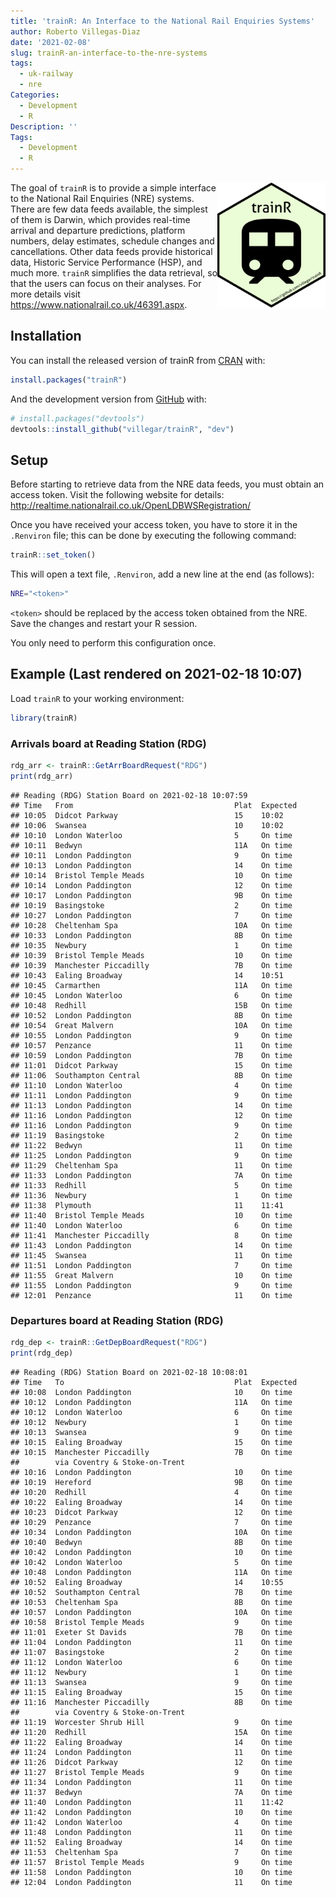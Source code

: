 ```yaml
---
title: 'trainR: An Interface to the National Rail Enquiries Systems'
author: Roberto Villegas-Diaz
date: '2021-02-08'
slug: trainR-an-interface-to-the-nre-systems
tags:
  - uk-railway
  - nre
Categories:
  - Development
  - R
Description: ''
Tags:
  - Development
  - R
---
```


<img src="https://raw.githubusercontent.com/villegar/trainR/main/inst/images/logo.png" alt="logo" align="right" height=200px/>

The goal of `trainR` is to provide a simple interface to the 
National Rail Enquiries (NRE) systems. There are few data feeds 
available, the simplest of them is Darwin, which provides real-time 
arrival and departure predictions, platform numbers, delay estimates, 
schedule changes and cancellations. Other data feeds provide historical 
data, Historic Service Performance (HSP), and much more. `trainR` 
simplifies the data retrieval, so that the users can focus on their 
analyses. For more details visit 
https://www.nationalrail.co.uk/46391.aspx.

## Installation

You can install the released version of trainR from [CRAN](https://CRAN.R-project.org) with:

``` r
install.packages("trainR")
```

And the development version from [GitHub](https://github.com/) with:

``` r
# install.packages("devtools")
devtools::install_github("villegar/trainR", "dev")
```

## Setup
Before starting to retrieve data from the NRE data feeds, you must obtain an access token. 
Visit the following website for details: http://realtime.nationalrail.co.uk/OpenLDBWSRegistration/

Once you have received your access token, you have to store it in the `.Renviron` file; this can be 
done by executing the following command:


```r
trainR::set_token()
```

This will open a text file, `.Renviron`, add a new line at the end (as follows):

```bash
NRE="<token>"
```

`<token>` should be replaced by the access token obtained from the NRE. Save the changes and restart 
your R session.

You only need to perform this configuration once.

## Example (Last rendered on 2021-02-18 10:07)

Load `trainR` to your working environment:

```r
library(trainR)
```

### Arrivals board at Reading Station (RDG)


```r
rdg_arr <- trainR::GetArrBoardRequest("RDG")
print(rdg_arr)
```

```
## Reading (RDG) Station Board on 2021-02-18 10:07:59
## Time   From                                    Plat  Expected
## 10:05  Didcot Parkway                          15    10:02
## 10:06  Swansea                                 10    10:02
## 10:10  London Waterloo                         5     On time
## 10:11  Bedwyn                                  11A   On time
## 10:11  London Paddington                       9     On time
## 10:13  London Paddington                       14    On time
## 10:14  Bristol Temple Meads                    10    On time
## 10:14  London Paddington                       12    On time
## 10:17  London Paddington                       9B    On time
## 10:19  Basingstoke                             2     On time
## 10:27  London Paddington                       7     On time
## 10:28  Cheltenham Spa                          10A   On time
## 10:33  London Paddington                       8B    On time
## 10:35  Newbury                                 1     On time
## 10:39  Bristol Temple Meads                    10    On time
## 10:39  Manchester Piccadilly                   7B    On time
## 10:43  Ealing Broadway                         14    10:51
## 10:45  Carmarthen                              11A   On time
## 10:45  London Waterloo                         6     On time
## 10:48  Redhill                                 15B   On time
## 10:52  London Paddington                       8B    On time
## 10:54  Great Malvern                           10A   On time
## 10:55  London Paddington                       9     On time
## 10:57  Penzance                                11    On time
## 10:59  London Paddington                       7B    On time
## 11:01  Didcot Parkway                          15    On time
## 11:06  Southampton Central                     8B    On time
## 11:10  London Waterloo                         4     On time
## 11:11  London Paddington                       9     On time
## 11:13  London Paddington                       14    On time
## 11:16  London Paddington                       12    On time
## 11:16  London Paddington                       9     On time
## 11:19  Basingstoke                             2     On time
## 11:22  Bedwyn                                  11    On time
## 11:25  London Paddington                       9     On time
## 11:29  Cheltenham Spa                          11    On time
## 11:33  London Paddington                       7A    On time
## 11:33  Redhill                                 5     On time
## 11:36  Newbury                                 1     On time
## 11:38  Plymouth                                11    11:41
## 11:40  Bristol Temple Meads                    10    On time
## 11:40  London Waterloo                         6     On time
## 11:41  Manchester Piccadilly                   8     On time
## 11:43  London Paddington                       14    On time
## 11:45  Swansea                                 11    On time
## 11:51  London Paddington                       7     On time
## 11:55  Great Malvern                           10    On time
## 11:55  London Paddington                       9     On time
## 12:01  Penzance                                11    On time
```

### Departures board at Reading Station (RDG)


```r
rdg_dep <- trainR::GetDepBoardRequest("RDG")
print(rdg_dep)
```

```
## Reading (RDG) Station Board on 2021-02-18 10:08:01
## Time   To                                      Plat  Expected
## 10:08  London Paddington                       10    On time
## 10:12  London Paddington                       11A   On time
## 10:12  London Waterloo                         6     On time
## 10:12  Newbury                                 1     On time
## 10:13  Swansea                                 9     On time
## 10:15  Ealing Broadway                         15    On time
## 10:15  Manchester Piccadilly                   7B    On time
##        via Coventry & Stoke-on-Trent           
## 10:16  London Paddington                       10    On time
## 10:19  Hereford                                9B    On time
## 10:20  Redhill                                 4     On time
## 10:22  Ealing Broadway                         14    On time
## 10:23  Didcot Parkway                          12    On time
## 10:29  Penzance                                7     On time
## 10:34  London Paddington                       10A   On time
## 10:40  Bedwyn                                  8B    On time
## 10:42  London Paddington                       10    On time
## 10:42  London Waterloo                         5     On time
## 10:48  London Paddington                       11A   On time
## 10:52  Ealing Broadway                         14    10:55
## 10:52  Southampton Central                     7B    On time
## 10:53  Cheltenham Spa                          8B    On time
## 10:57  London Paddington                       10A   On time
## 10:58  Bristol Temple Meads                    9     On time
## 11:01  Exeter St Davids                        7B    On time
## 11:04  London Paddington                       11    On time
## 11:07  Basingstoke                             2     On time
## 11:12  London Waterloo                         6     On time
## 11:12  Newbury                                 1     On time
## 11:13  Swansea                                 9     On time
## 11:15  Ealing Broadway                         15    On time
## 11:16  Manchester Piccadilly                   8B    On time
##        via Coventry & Stoke-on-Trent           
## 11:19  Worcester Shrub Hill                    9     On time
## 11:20  Redhill                                 15A   On time
## 11:22  Ealing Broadway                         14    On time
## 11:24  London Paddington                       11    On time
## 11:26  Didcot Parkway                          12    On time
## 11:27  Bristol Temple Meads                    9     On time
## 11:34  London Paddington                       11    On time
## 11:37  Bedwyn                                  7A    On time
## 11:40  London Paddington                       11    11:42
## 11:42  London Paddington                       10    On time
## 11:42  London Waterloo                         4     On time
## 11:48  London Paddington                       11    On time
## 11:52  Ealing Broadway                         14    On time
## 11:53  Cheltenham Spa                          7     On time
## 11:57  Bristol Temple Meads                    9     On time
## 11:58  London Paddington                       10    On time
## 12:04  London Paddington                       11    On time
```
